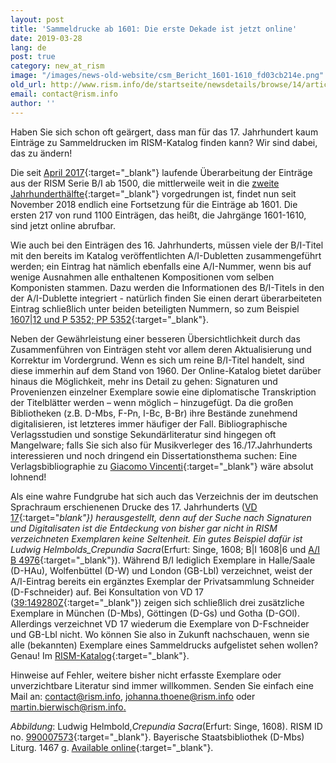 ```yaml
---
layout: post
title: 'Sammeldrucke ab 1601: Die erste Dekade ist jetzt online'
date: 2019-03-28
lang: de
post: true
category: new_at_rism
image: "/images/news-old-website/csm_Bericht_1601-1610_fd03cb214e.png"
old_url: http://www.rism.info/de/startseite/newsdetails/browse/14/article/64/17th-century-printed-anthologies-the-first-decade-is-now-online.html
email: contact@rism.info
author: ''
---
```


Haben Sie sich schon oft geärgert, dass man für das 17. Jahrhundert kaum Einträge zu Sammeldrucken im RISM-Katalog finden kann? Wir sind dabei, das zu ändern!

Die seit [April 2017](/new_at_rism/2017/11/27/rism-bi-recueils-imprimés-xvie-siècles-version-20.html){:target="_blank"} laufende Überarbeitung der Einträge aus der RISM Serie B/I ab 1500, die mittlerweile weit in die [zweite Jahrhunderthälfte](/new_at_rism/2018/04/19/printed-music-to-1550-a-report-from-the-central.html){:target="_blank"} vorgedrungen ist, findet nun seit November 2018 endlich eine Fortsetzung für die Einträge ab 1601. Die ersten 217 von rund 1100 Einträgen, das heißt, die Jahrgänge 1601-1610, sind jetzt online abrufbar.

Wie auch bei den Einträgen des 16. Jahrhunderts, müssen viele der B/I-Titel mit den bereits im Katalog veröffentlichten A/I-Dubletten zusammengeführt werden; ein Eintrag hat nämlich ebenfalls eine A/I-Nummer, wenn bis auf wenige Ausnahmen alle enthaltenen Kompositionen vom selben Komponisten stammen. Dazu werden die Informationen des B/I-Titels in den der A/I-Dublette integriert - natürlich finden Sie einen derart überarbeiteten Eintrag schließlich unter beiden beteiligten Nummern, so zum Beispiel [1607\|12 und P 5352; PP 5352](https://opac.rism.info/search?id=00000990052742&View=rism){:target="_blank"}.

Neben der Gewährleistung einer besseren Übersichtlichkeit durch das Zusammenführen von Einträgen steht vor allem deren Aktualisierung und Korrektur im Vordergrund. Wenn es sich um reine B/I-Titel handelt, sind diese immerhin auf dem Stand von 1960. Der Online-Katalog bietet darüber hinaus die Möglichkeit, mehr ins Detail zu gehen: Signaturen und Provenienzen einzelner Exemplare sowie eine diplomatische Transkription der Titelblätter werden – wenn möglich – hinzugefügt. Da die großen Bibliotheken (z.B. D-Mbs, F-Pn, I-Bc, B-Br) ihre Bestände zunehmend digitalisieren, ist letzteres immer häufiger der Fall. Bibliographische Verlagsstudien und sonstige Sekundärliteratur sind hingegen oft Mangelware; falls Sie sich also für Musikverleger des 16./17.Jahrhunderts interessieren und noch dringend ein Dissertationsthema suchen: Eine Verlagsbibliographie zu [Giacomo Vincenti](https://opac.rism.info/metaopac/perma.do;jsessionid=680BEF926E109DD031C8A857B2ADB28A.touch01?v=rism&q=-1%3d%22ks40011067%22){:target="_blank"} wäre absolut lohnend!

Als eine wahre Fundgrube hat sich auch das Verzeichnis der im deutschen Sprachraum erschienenen Drucke des 17. Jahrhunderts ([VD 17](http://www.vd17.de/){:target="_blank"}) herausgestellt, denn auf der Suche nach Signaturen und Digitalisaten ist die Entdeckung von bisher gar nicht in RISM verzeichneten Exemplaren keine Seltenheit. Ein gutes Beispiel dafür ist Ludwig Helmbolds_Crepundia Sacra_(Erfurt: Singe, 1608; B|I 1608|6 und [A/I B 4976](https://opac.rism.info/search?id=00000990007573&View=rism){:target="_blank"}). Während B/I lediglich Exemplare in Halle/Saale (D-HAu), Wolfenbüttel (D-W) und London (GB-Lbl) verzeichnet, weist der A/I-Eintrag bereits ein ergänztes Exemplar der Privatsammlung Schneider (D-Fschneider) auf. Bei Konsultation von VD 17 ([39:149280Z](https://gso.gbv.de/DB=1.28/CMD?ACT=SRCHA&IKT=8002&TRM=%2739:149280Z%27){:target="_blank"}) zeigen sich schließlich drei zusätzliche Exemplare in München (D-Mbs), Göttingen (D-Gs) und Gotha (D-GOl). Allerdings verzeichnet VD 17 wiederum die Exemplare von D-Fschneider und GB-Lbl nicht. Wo können Sie also in Zukunft nachschauen, wenn sie alle (bekannten) Exemplare eines Sammeldrucks aufgelistet sehen wollen? Genau! Im [RISM-Katalog](https://opac.rism.info/){:target="_blank"}.

Hinweise auf Fehler, weitere bisher nicht erfasste Exemplare oder unverzichtbare Literatur sind immer willkommen. Senden Sie einfach eine Mail an: [contact@rism.info](mailto:contact@rism.info), [johanna.thoene@rism.info](mailto:johanna.thoene@rism.info) oder [martin.bierwisch@rism.info.](mailto:martin.bierwisch@rism.info)

_Abbildung_: Ludwig Helmbold,_Crepundia Sacra_(Erfurt: Singe, 1608). RISM ID no. [990007573](https://opac.rism.info/search?id=00000990007573&View=rism){:target="_blank"}. Bayerische Staatsbibliothek (D-Mbs) Liturg. 1467 g. [Available online](http://mdz-nbn-resolving.de/urn:nbn:de:bvb:12-bsb11361715-0){:target="_blank"}.